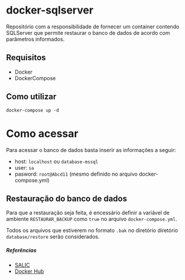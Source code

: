# docker-sqlserver
Repositório com a responsibilidade de fornecer um container contendo SQLServer que permite restaurar o banco de dados de 
acordo com parâmetros informados.

## Requisitos
- Docker
- DockerCompose

## Como utilizar
```command
docker-compose up -d
```

# Como acessar
Para acessar o banco de dados basta inserir as informações a seguir:
- host: `localhost` ou `database-mssql`
- user: `sa`
- pasword: `root@Abcd11` (mesmo definido no arquivo docker-compose.yml)

## Restauração do banco de dados
Para que a restauração seja feita, é encessário definir a variável de ambiente `RESTAURAR_BACKUP` como `true` no arquivo
`docker-compose.yml`.
 
Todos os arquivos que estiverem no formato `.bak` no diretório diretório `database/restore` serão considerados.

##### Referências
- [SALIC](https://github.com/culturagovbr/docker-salic-mssql/tree/master/schemas)
- [Docker Hub](https://hub.docker.com/_/microsoft-mssql-server)
